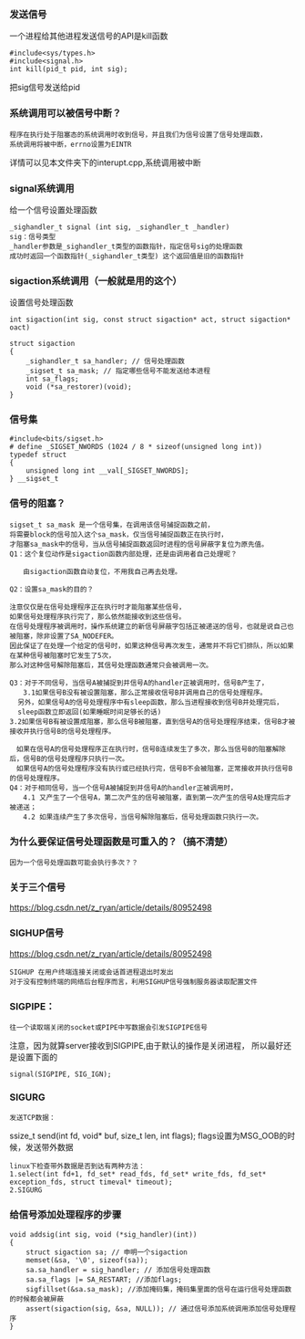 ### 发送信号
一个进程给其他进程发送信号的API是kill函数
```
#include<sys/types.h>
#include<signal.h>
int kill(pid_t pid, int sig);
```
把sig信号发送给pid

### 系统调用可以被信号中断？
```
程序在执行处于阻塞态的系统调用时收到信号，并且我们为信号设置了信号处理函数，
系统调用将被中断，errno设置为EINTR
```
详情可以见本文件夹下的interupt.cpp,系统调用被中断

### signal系统调用
给一个信号设置处理函数
```
_sighandler_t signal (int sig, _sighandler_t _handler)
sig：信号类型
_handler参数是_sighandler_t类型的函数指针，指定信号sig的处理函数
成功时返回一个函数指针(_sighandler_t类型) 这个返回值是旧的函数指针
```


### sigaction系统调用（一般就是用的这个）
设置信号处理函数
```
int sigaction(int sig, const struct sigaction* act, struct sigaction* oact)

struct sigaction
{
    _sighandler_t sa_handler; // 信号处理函数
    _sigset_t sa_mask; // 指定哪些信号不能发送给本进程
    int sa_flags;
    void (*sa_restorer)(void);
}
```

### 信号集
```
#include<bits/sigset.h>
# define _SIGSET_NWORDS (1024 / 8 * sizeof(unsigned long int))
typedef struct
{
    unsigned long int __val[_SIGSET_NWORDS];
} __sigset_t
```

### 信号的阻塞？

```
sigset_t sa_mask 是一个信号集，在调用该信号捕捉函数之前，
将需要block的信号加入这个sa_mask，仅当信号捕捉函数正在执行时，
才阻塞sa_mask中的信号，当从信号捕捉函数返回时进程的信号屏蔽字复位为原先值。
Q1：这个复位动作是sigaction函数内部处理，还是由调用者自己处理呢？

　　由sigaction函数自动复位，不用我自己再去处理。

Q2：设置sa_mask的目的？

注意仅仅是在信号处理程序正在执行时才能阻塞某些信号，
如果信号处理程序执行完了，那么依然能接收到这些信号。
在信号处理程序被调用时，操作系统建立的新信号屏蔽字包括正被递送的信号，也就是说自己也被阻塞，除非设置了SA_NODEFER。
因此保证了在处理一个给定的信号时，如果这种信号再次发生，通常并不将它们排队，所以如果在某种信号被阻塞时它发生了5次，
那么对这种信号解除阻塞后，其信号处理函数通常只会被调用一次。

Q3：对于不同信号，当信号A被捕捉到并信号A的handler正被调用时，信号B产生了，
　　3.1如果信号B没有被设置阻塞，那么正常接收信号B并调用自己的信号处理程序。
  另外，如果信号A的信号处理程序中有sleep函数，那么当进程接收到信号B并处理完后，
  sleep函数立即返回(如果睡眠时间足够长的话)
3.2如果信号B有被设置成阻塞，那么信号B被阻塞，直到信号A的信号处理程序结束，信号B才被接收并执行信号B的信号处理程序。

　如果在信号A的信号处理程序正在执行时，信号B连续发生了多次，那么当信号B的阻塞解除后，信号B的信号处理程序只执行一次。
　如果信号A的信号处理程序没有执行或已经执行完，信号B不会被阻塞，正常接收并执行信号B的信号处理程序。
Q4：对于相同信号，当一个信号A被捕捉到并信号A的handler正被调用时，
　　4.1 又产生了一个信号A，第二次产生的信号被阻塞，直到第一次产生的信号A处理完后才被递送；
　　4.2 如果连续产生了多次信号，当信号解除阻塞后，信号处理函数只执行一次。
```

### 为什么要保证信号处理函数是可重入的？（搞不清楚）
```
因为一个信号处理函数可能会执行多次？？
```
### 关于三个信号
https://blog.csdn.net/z_ryan/article/details/80952498

### SIGHUP信号
https://blog.csdn.net/z_ryan/article/details/80952498
```
SIGHUP 在用户终端连接关闭或会话首进程退出时发出
对于没有控制终端的网络后台程序而言，利用SIGHUP信号强制服务器读取配置文件
```

### SIGPIPE：
```
往一个读取端关闭的socket或PIPE中写数据会引发SIGPIPE信号
```
注意，因为就算server接收到SIGPIPE,由于默认的操作是关闭进程，
所以最好还是设置下面的
```
signal(SIGPIPE, SIG_IGN);
```

### SIGURG

```
发送TCP数据：
```
ssize_t send(int fd, void* buf, size_t len, int flags);
flags设置为MSG_OOB的时候，发送带外数据
```
linux下检查带外数据是否到达有两种方法：
1.select(int fd+1, fd_set* read_fds, fd_set* write_fds, fd_set* exception_fds, struct timeval* timeout);
2.SIGURG
```

### 给信号添加处理程序的步骤
```
void addsig(int sig, void (*sig_handler)(int))
{
    struct sigaction sa; // 申明一个sigaction
    memset(&sa, '\0', sizeof(sa));
    sa.sa_handler = sig_handler; // 添加信号处理函数
    sa.sa_flags |= SA_RESTART; //添加flags;
    sigfillset(&sa.sa_mask); //添加掩码集，掩码集里面的信号在运行信号处理函数的时候都会被屏蔽
    assert(sigaction(sig, &sa, NULL)); // 通过信号添加系统调用添加信号处理程序
}
```
